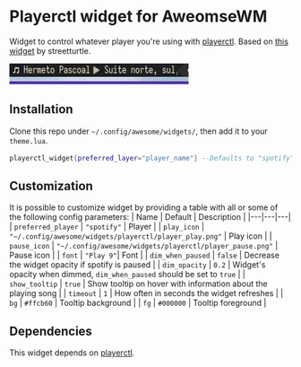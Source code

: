 # Playerctl widget for AweomseWM

Widget to control whatever player you're using with [playerctl](https://github.com/altdesktop/playerctl). Based on [this widget](https://github.com/streetturtle/awesome-wm-widgets/blob/master/spotify-widget/spotify.lua) by streetturtle.

![](widget.gif)

## Installation

Clone this repo under `~/.config/awesome/widgets/`, then add it to your `theme.lua`.

```lua
playerctl_widget{preferred_layer="player_name"} --Defaults to "spotify"
```

## Customization

It is possible to customize widget by providing a table with all or some of the following config parameters:
| Name | Default | Description |
|---|---|---|
| `preferred_player` | `"spotify"` | Player |
| `play_icon` | `"~/.config/awesome/widgets/playerctl/player_play.png"` | Play icon |
| `pause_icon` | `"~/.config/awesome/widgets/playerctl/player_pause.png"` | Pause icon |
| `font` | `"Play 9"`| Font |
| `dim_when_paused` | `false` | Decrease the widget opacity if spotify is paused |
| `dim_opacity` | `0.2` | Widget's opacity when dimmed, `dim_when_paused` should be set to `true` |
| `show_tooltip` | `true` | Show tooltip on hover with information about the playing song |
| `timeout` | `1` | How often in seconds the widget refreshes |
| `bg` | `#ffcb60` | Tooltip background |
| `fg` | `#000000` | Tooltip foreground |

## Dependencies

This widget depends on [playerctl](https://github.com/altdesktop/playerctl).
